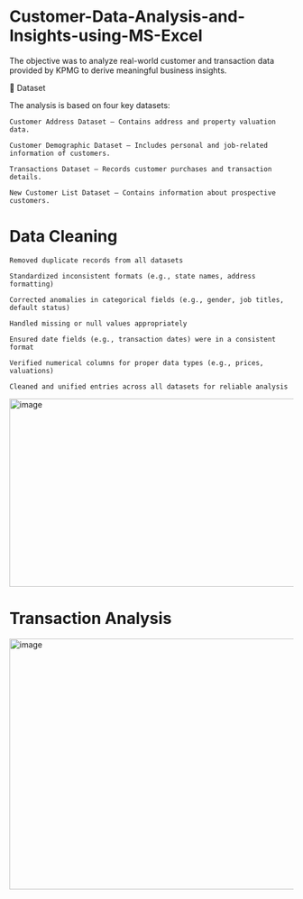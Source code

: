 # Customer-Data-Analysis-and-Insights-using-MS-Excel

The objective was to analyze real-world customer and transaction data provided by KPMG to derive meaningful business insights.

📁 Dataset

The analysis is based on four key datasets:

    Customer Address Dataset – Contains address and property valuation data.

    Customer Demographic Dataset – Includes personal and job-related information of customers.

    Transactions Dataset – Records customer purchases and transaction details.

    New Customer List Dataset – Contains information about prospective customers.


# Data Cleaning 

    Removed duplicate records from all datasets

    Standardized inconsistent formats (e.g., state names, address formatting)

    Corrected anomalies in categorical fields (e.g., gender, job titles, default status)

    Handled missing or null values appropriately

    Ensured date fields (e.g., transaction dates) were in a consistent format

    Verified numerical columns for proper data types (e.g., prices, valuations)

    Cleaned and unified entries across all datasets for reliable analysis
    
<img width="678" height="334" alt="image" src="https://github.com/user-attachments/assets/f3b8f073-c3a9-4d13-b9bf-8885d7620af2" />

# Transaction Analysis

<img width="889" height="445" alt="image" src="https://github.com/user-attachments/assets/eead06e4-8fcf-4376-b101-dc44397a462c" />




